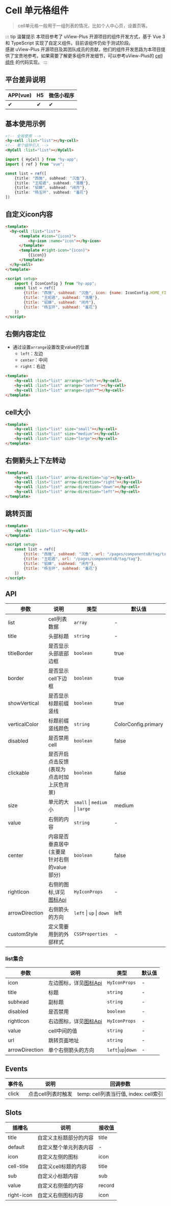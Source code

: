 # Cell 单元格组件
> cell单元格一般用于一组列表的情况，比如个人中心页，设置页等。

::: tip 温馨提示
本项目参考了 uView-Plus 开源项目的组件开发方式，基于 Vue 3 和 TypeScript 实现了自定义组件。目前该组件仍处于测试阶段。<br>
感谢 uView-Plus 开源项目及其团队成员的贡献，他们的组件开发思路为本项目提供了宝贵地参考。如果需要了解更多组件开发细节，可以参考uView-Plus的 [cell组件](https://uiadmin.net/uview-plus/components/cell.html) 的代码实现。
:::

## 平台差异说明

| APP(vue) | H5 | 微信小程序 |
|----------|----|-------|
| ✔        | ✔  | ✔     |

## 基本使用示例

```html
<!-- 全局使用 -->
<hy-cell :list="list"></hy-cell>
<!-- 单个组件引入 -->
<HyCell :list="list"></HyCell>
```
```ts
import { HyCell } from "hy-app";
import { ref } from "vue";

const list = ref([
    {title: "西施", subhead: "沉鱼"},
    {title: "王昭君", subhead: "落雁"},
    {title: "貂蝉", subhead: "闭月"},
    {title: "杨玉环", subhead: "羞花"}
])
```

## 自定义icon内容
```html
<template>
  <hy-cell :list="list">
      <template #icon="{icon}">
          <hy-icon :name="icon"></hy-icon>
      </template>
      <template #right-icon="{icon}">
          {{icon}}
      </template>
  </hy-cell>
</template>

<script setup>
    import { IconConfig } from "hy-app";
    const list = ref([
        {title: "西施", subhead: "沉鱼", icon: {name: IconConfig.HOME_FILL, color: 'red'}},
        {title: "王昭君", subhead: "落雁"},
        {title: "貂蝉", subhead: "闭月"},
        {title: "杨玉环", subhead: "羞花"}
    ])
</script>
```

## 右侧内容定位
- 通过设置`arrange`设置改变value的位置
  - `left`：左边
  - `center`：中间
  - `right`：右边
```html
<template>
    <hy-cell :list="list" arrange="left"></hy-cell>
    <hy-cell :list="list" arrange="center"></hy-cell>
    <hy-cell :list="list" arrange=right""></hy-cell>
</template>
```

## cell大小
```html
<template>
    <hy-cell :list="list" size="small"></hy-cell>
    <hy-cell :list="list" size="medium"></hy-cell>
    <hy-cell :list="list" size="large"></hy-cell>
</template>
```

## 右侧箭头上下左转动
```html
<template>
    <hy-cell :list="list" arrow-direction="up"></hy-cell>
    <hy-cell :list="list" arrow-direction="right"></hy-cell>
    <hy-cell :list="list" arrow-direction="down"></hy-cell>
    <hy-cell :list="list" arrow-direction="left"></hy-cell>
</template>
```

## 跳转页面
```html
<template>
    <hy-cell :list="list"></hy-cell>
</template>

<script setup>
    const list = ref([
        {title: "西施", subhead: "沉鱼", url: "/pages/componentsB/tag/tag"},
        {title: "王昭君", url: "/pages/componentsB/tag/tag"},
        {title: "貂蝉", subhead: "闭月"},
        {title: "杨玉环", subhead: "羞花"}
    ])
</script>
```

## API

| 参数             | 说明                          | 类型                             | 默认值                 |
|----------------|-----------------------------|--------------------------------|---------------------|
| list           | cell列表数据                    | `array`                        | -                   |
| title          | 头部标题                        | `string`                       | -                   |
| titleBorder    | 是否显示头部底部边框                  | `boolean`                      | true                |
| border         | 是否显示cell下边框                 | `boolean`                      | true                |
| showVertical   | 是否显示标题前缀竖线                  | `boolean`                      | true                |
| verticalColor  | 标题前缀竖线颜色                    | `string`                       | ColorConfig.primary |
| disabled       | 是否禁用cell                    | `boolean`                      | false               |
| clickable      | 是否开启点击反馈(表现为点击时加上灰色背景)      | `boolean`                      | false               |
| size           | 单元的大小                       | `small` \| `medium` \| `large` | medium              |
| value          | 右侧的内容                       | `string`                       | -                   |
| center         | 内容是否垂直居中(主要是针对右侧的value部分)   | `boolean`                      | false               |
| rightIcon      | 右侧的图标,详见[图标Api](./icon#api) | `HyIconProps`                  | -                   |
| arrowDirection | 右侧箭头的方向                     | `left` \| `up` \| `down`       | left                |
| customStyle    | 定义需要用到的外部样式                 | `CSSProperties`                | -                   |

### list集合

| 参数             | 说明                         | 类型                   | 默认值 |
|----------------|----------------------------|----------------------|-----|
| icon           | 左边图标，详见[图标Api](./icon#api) | `HyIconProps`        | -   |
| title          | 标题                         | `string`             | -   |
| subhead        | 副标题                        | `string`             | -   |
| disabled       | 是否禁用                       | `boolean`            | -   |
| rightIcon      | 右边图标，详见[图标Api](./icon#api) | `HyIconProps`        | -   |
| value          | cell中间的值                   | `string`             | -   |
| url            | 跳转页面地址                     | `string`             | -   |
| arrowDirection | 单个右侧箭头的方向                  | `left`\|`up`\|`down` | -   |

## Events

| 事件名   | 说明          | 回调参数                           |
|-------|-------------|--------------------------------|
| click | 点击cell列表时触发 | temp: cell列表当行值, index: cell索引 |


## Slots

| 插槽名        | 说明           | 接收值    |
|------------|--------------|--------|
| title      | 自定义主标题部分的内容  | title  |
| default    | 自定义整个单元列表内容  | -      |
| icon       | 自定义左侧的图标     | icon   |
| cell-title | 自定义cell标题的内容 | title  |
| sub        | 自定义小标题内容     | sub    |
| value      | 自定义右侧值的内容    | record |
| right-icon | 自定义右侧图标内容    | icon   |

<demo-model url="pages/components/cell/cell"></demo-model>
